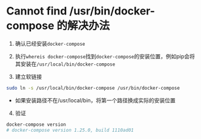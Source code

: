# Cannot find /usr/bin/docker-compose 的解决办法

1. 确认已经安装`docker-compose`

1. 执行`whereis docker-compose`找到`docker-compose`的安装位置，例如pip会将其安装在`/usr/local/bin/docker-compose`

1. 建立软链接

```bash
sudo ln -s /usr/local/bin/docker-compose /usr/bin/docker-compose
```

- 如果安装路径不在/usr/local/bin，将第一个路径换成实际的安装位置

4. 验证

```bash
docker-compose version
# docker-compose version 1.25.0, build 1110ad01
```